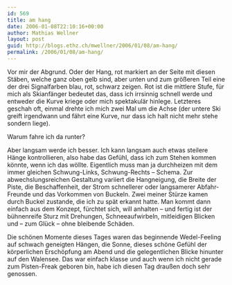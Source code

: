 ```yaml
---
id: 569
title: am hang
date: 2006-01-08T22:10:16+00:00
author: Mathias Wellner
layout: post
guid: http://blogs.ethz.ch/mwellner/2006/01/08/am-hang/
permalink: /2006/01/08/am-hang/
---
```

Vor mir der Abgrund. Oder der Hang, rot markiert an der Seite mit diesen Stäben, welche ganz oben gelb sind, aber unten und zum größeren Teil eine der drei Signalfarben blau, rot, schwarz zeigen. Rot ist die mittlere Stufe, für mich als Skianfänger bedeutet das, dass ich irrsinnig schnell werde und entweder die Kurve kriege oder mich spektakulär hinlege. Letzteres geschah oft, einmal drehte ich mich zwei Mal um die Achse (der untere Ski greift irgendwann und fährt eine Kurve, nur dass ich halt nicht mehr stehe sondern liege). 

Warum fahre ich da runter? 

Aber langsam werde ich besser. Ich kann langsam auch etwas steilere Hänge kontrollieren, also habe das Gefühl, dass ich zum Stehen kommen könnte, wenn ich das wöllte. Eigentlich muss man ja durchheizen mit dem immer gleichen Schwung-Links, Schwung-Rechts &#8211; Schema. Zur abwechslungsreichen Gestaltung variiert die Hangneigung, die Breite der Piste, die Beschaffenheit, der Strom schnellerer oder langsamerer Abfahr-Freunde und das Vorkommen von Buckeln. Zwei meiner Stürze kamen durch Buckel zustande, die ich zu spät erkannt hatte. Man kommt dann einfach aus dem Konzept, fürchtet sich, will anhalten &#8211; und fertig ist der bühnenreife Sturz mit Drehungen, Schneeaufwirbeln, mitleidigen Blicken und &#8211; zum Glück &#8211; ohne bleibende Schäden. 

Die schönen Momente dieses Tages waren das beginnende Wedel-Feeling auf schwach geneigten Hängen, die Sonne, dieses schöne Gefühl der körperlichen Erschöpfung am Abend und die gelegentlichen Blicke hinunter auf den Walensee. Das war einfach klasse und auch wenn ich nicht gerade zum Pisten-Freak geboren bin, habe ich diesen Tag draußen doch sehr genossen.